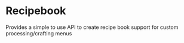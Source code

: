 # Recipebook

Provides a simple to use API to create recipe book support for custom processing/crafting menus
